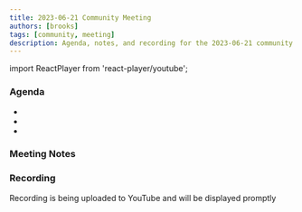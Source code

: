 ```yaml
---
title: 2023-06-21 Community Meeting
authors: [brooks]
tags: [community, meeting]
description: Agenda, notes, and recording for the 2023-06-21 community meeting
---
```


import ReactPlayer from 'react-player/youtube';

### Agenda

- 
- 
- 

<!--truncate-->

### Meeting Notes

### Recording

Recording is being uploaded to YouTube and will be displayed promptly